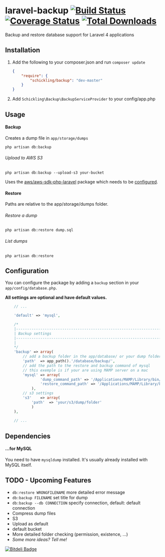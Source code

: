 laravel-backup [![Build Status](https://travis-ci.org/schickling/laravel-backup.png)](https://travis-ci.org/schickling/laravel-backup) [![Coverage Status](https://coveralls.io/repos/schickling/laravel-backup/badge.png?branch=master)](https://coveralls.io/r/schickling/laravel-backup?branch=master) [![Total Downloads](https://poser.pugx.org/schickling/backup/downloads.png)](https://packagist.org/packages/schickling/backup)
==============

Backup and restore database support for Laravel 4 applications

## Installation

1. Add the following to your composer.json and run `composer update`

    ```json
    {
        "require": {
            "schickling/backup": "dev-master"
        }
    }
    ```

2. Add `Schickling\Backup\BackupServiceProvider` to your config/app.php

## Usage

#### Backup
Creates a dump file in `app/storage/dumps`
```
php artisan db:backup
```

###### Upload to AWS S3
```
php artisan db:backup --upload-s3 your-bucket
```
Uses the [aws/aws-sdk-php-laravel](https://github.com/aws/aws-sdk-php-laravel) package which needs to be [configured](https://github.com/aws/aws-sdk-php-laravel#configuration).

#### Restore
Paths are relative to the app/storage/dumps folder.

###### Restore a dump
```
php artisan db:restore dump.sql
```

###### List dumps
```
php artisan db:restore
```

## Configuration
You can configure the package by adding a `backup` section in your `app/config/database.php`.

__All settings are optional and have default values.__
```php
    // ...

    'default' => 'mysql',

    /*
    |--------------------------------------------------------------------------
    | Backup settings
    |--------------------------------------------------------------------------
    |
    */
    'backup' => array(
    	// add a backup folder in the app/database/ or your dump folder
        'path'  => app_path().'/database/backup/',
        // add the path to the restore and backup command of mysql
        // this exemple is if your are using MAMP server on a mac
        'mysql' => array(
    			'dump_command_path' => '/Applications/MAMP/Library/bin/',
    			'restore_command_path' => '/Applications/MAMP/Library/bin/',
    		),
        // s3 settings
        's3'    => array(
            'path'  => 'your/s3/dump/folder'
            )
    ),
    
    // ...
```

## Dependencies

#### ...for MySQL
You need to have `mysqldump` installed. It's usually already installed with MySQL itself.

## TODO - Upcoming Features
* `db:restore WRONGFILENAME` more detailed error message
* `db:backup FILENAME` set title for dump
* `db:backup --db CONNECTION` specify connection, default: default connection
* Compress dump files
* S3
 * Upload as default
 * default bucket
* More detailed folder checking (permission, existence, ...)
* *Some more ideas? Tell me!*


[![Bitdeli Badge](https://d2weczhvl823v0.cloudfront.net/schickling/laravel-backup/trend.png)](https://bitdeli.com/free "Bitdeli Badge")

